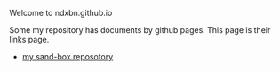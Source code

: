 Welcome to ndxbn.github.io

Some my repository has documents by github pages. This page is their links page.

* [my sand-box reposotory](https://github.com/ndxbn/sand-box)
